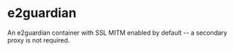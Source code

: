 # e2guardian
An e2guardian container with SSL MITM enabled by default -- a secondary proxy is not required.


<!--stackedit_data:
eyJoaXN0b3J5IjpbLTkyMzM4NzA1Nl19
-->